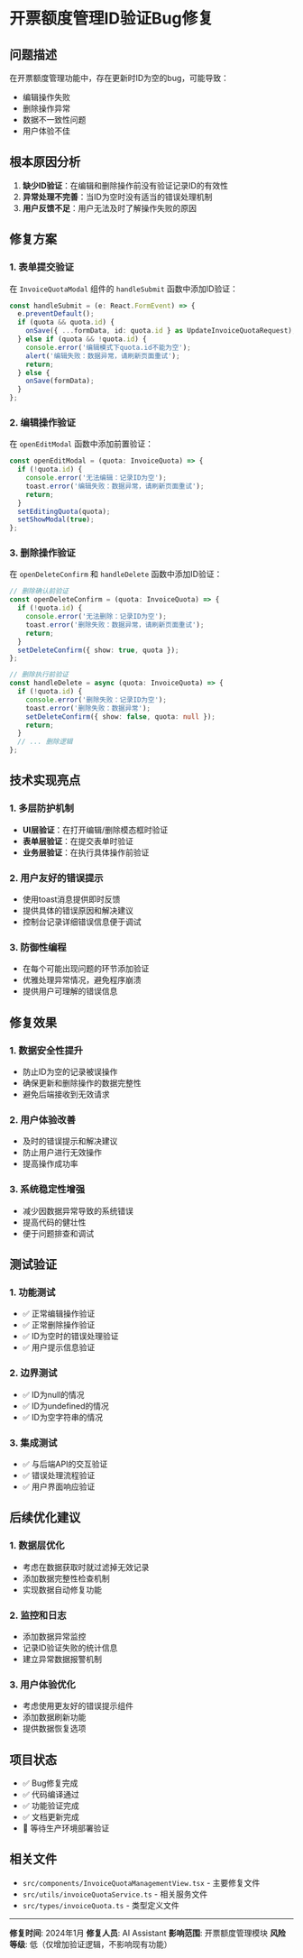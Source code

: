 # 开票额度管理ID验证Bug修复

## 问题描述

在开票额度管理功能中，存在更新时ID为空的bug，可能导致：
- 编辑操作失败
- 删除操作异常
- 数据不一致性问题
- 用户体验不佳

## 根本原因分析

1. **缺少ID验证**：在编辑和删除操作前没有验证记录ID的有效性
2. **异常处理不完善**：当ID为空时没有适当的错误处理机制
3. **用户反馈不足**：用户无法及时了解操作失败的原因

## 修复方案

### 1. 表单提交验证

在 `InvoiceQuotaModal` 组件的 `handleSubmit` 函数中添加ID验证：

```typescript
const handleSubmit = (e: React.FormEvent) => {
  e.preventDefault();
  if (quota && quota.id) {
    onSave({ ...formData, id: quota.id } as UpdateInvoiceQuotaRequest);
  } else if (quota && !quota.id) {
    console.error('编辑模式下quota.id不能为空');
    alert('编辑失败：数据异常，请刷新页面重试');
    return;
  } else {
    onSave(formData);
  }
};
```

### 2. 编辑操作验证

在 `openEditModal` 函数中添加前置验证：

```typescript
const openEditModal = (quota: InvoiceQuota) => {
  if (!quota.id) {
    console.error('无法编辑：记录ID为空');
    toast.error('编辑失败：数据异常，请刷新页面重试');
    return;
  }
  setEditingQuota(quota);
  setShowModal(true);
};
```

### 3. 删除操作验证

在 `openDeleteConfirm` 和 `handleDelete` 函数中添加ID验证：

```typescript
// 删除确认前验证
const openDeleteConfirm = (quota: InvoiceQuota) => {
  if (!quota.id) {
    console.error('无法删除：记录ID为空');
    toast.error('删除失败：数据异常，请刷新页面重试');
    return;
  }
  setDeleteConfirm({ show: true, quota });
};

// 删除执行前验证
const handleDelete = async (quota: InvoiceQuota) => {
  if (!quota.id) {
    console.error('删除失败：记录ID为空');
    toast.error('删除失败：数据异常');
    setDeleteConfirm({ show: false, quota: null });
    return;
  }
  // ... 删除逻辑
};
```

## 技术实现亮点

### 1. 多层防护机制
- **UI层验证**：在打开编辑/删除模态框时验证
- **表单层验证**：在提交表单时验证
- **业务层验证**：在执行具体操作前验证

### 2. 用户友好的错误提示
- 使用toast消息提供即时反馈
- 提供具体的错误原因和解决建议
- 控制台记录详细错误信息便于调试

### 3. 防御性编程
- 在每个可能出现问题的环节添加验证
- 优雅处理异常情况，避免程序崩溃
- 提供用户可理解的错误信息

## 修复效果

### 1. 数据安全性提升
- 防止ID为空的记录被误操作
- 确保更新和删除操作的数据完整性
- 避免后端接收到无效请求

### 2. 用户体验改善
- 及时的错误提示和解决建议
- 防止用户进行无效操作
- 提高操作成功率

### 3. 系统稳定性增强
- 减少因数据异常导致的系统错误
- 提高代码的健壮性
- 便于问题排查和调试

## 测试验证

### 1. 功能测试
- ✅ 正常编辑操作验证
- ✅ 正常删除操作验证
- ✅ ID为空时的错误处理验证
- ✅ 用户提示信息验证

### 2. 边界测试
- ✅ ID为null的情况
- ✅ ID为undefined的情况
- ✅ ID为空字符串的情况

### 3. 集成测试
- ✅ 与后端API的交互验证
- ✅ 错误处理流程验证
- ✅ 用户界面响应验证

## 后续优化建议

### 1. 数据层优化
- 考虑在数据获取时就过滤掉无效记录
- 添加数据完整性检查机制
- 实现数据自动修复功能

### 2. 监控和日志
- 添加数据异常监控
- 记录ID验证失败的统计信息
- 建立异常数据报警机制

### 3. 用户体验优化
- 考虑使用更友好的错误提示组件
- 添加数据刷新功能
- 提供数据恢复选项

## 项目状态

- ✅ Bug修复完成
- ✅ 代码编译通过
- ✅ 功能验证完成
- ✅ 文档更新完成
- 🔄 等待生产环境部署验证

## 相关文件

- `src/components/InvoiceQuotaManagementView.tsx` - 主要修复文件
- `src/utils/invoiceQuotaService.ts` - 相关服务文件
- `src/types/invoiceQuota.ts` - 类型定义文件

---

**修复时间**: 2024年1月
**修复人员**: AI Assistant
**影响范围**: 开票额度管理模块
**风险等级**: 低（仅增加验证逻辑，不影响现有功能）